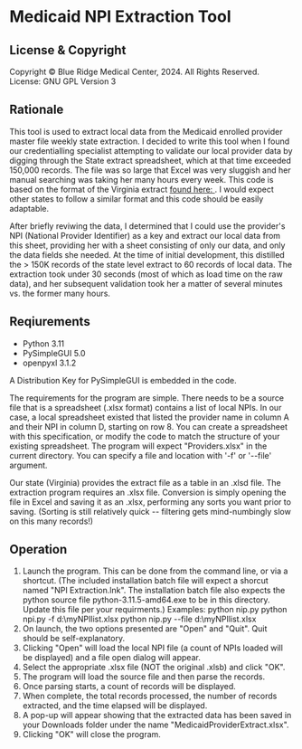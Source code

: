 # Medicaid NPI Extraction Tool

## License & Copyright

Copyright © Blue Ridge Medical Center, 2024. All Rights Reserved.  
License: GNU GPL Version 3

## Rationale

This tool is used to extract local data from the Medicaid enrolled provider master file weekly state extraction. I decided to write this tool when I found our credentialling specialist attempting to validate our local provider data by digging through the State extract spreadsheet, which at that time exceeded 150,000 records. The file was so large that Excel was very sluggish and her manual searching was taking her many hours every week. This code is based on the format of the Virginia extract [found here: ](https://vamedicaid.dmas.virginia.gov/provider/mco). I would expect other states to follow a similar format and this code should be easily adaptable.

After briefly reviwing the data, I determined that I could use the provider's NPI (National Provider Identifier) as a key and extract our local data from this sheet, providing her with a sheet consisting of only our data, and only the data fields she needed. At the time of initial development, this distilled the > 150K records of the state level extract to 60 records of local data. The extraction took under 30 seconds (most of which as load time on the raw data), and her subsequent validation took her a matter of several minutes vs. the former many hours.

## Reqiurements

- Python 3.11
- PySimpleGUI 5.0
- openpyxl 3.1.2

A Distribution Key for PySimpleGUI is embedded in the code.

The requirements for the program are simple. There needs to be a source file that is a spreadsheet (.xlsx format) contains a list of local NPIs. In our case, a local spreadsheet existed that listed the provider name in column A and their NPI in column D, starting on row 8. You can create a spreadsheet with this specification, or modify the code to match the structure of your existing spreadsheet. The program will expect "Providers.xlsx" in the current directory. You can specify a file and location with '-f' or '--file' argument. 

Our state (Virginia) provides the extract file as a table in an .xlsd file. The extraction program requires an .xlsx file. Conversion is simply opening the file in Excel and saving it as an .xlsx, performing any sorts you want prior to saving. (Sorting is still relatively quick -- filtering gets mind-numbingly slow on this many records!)

## Operation

1. Launch the program. This can be done from the command line, or via a shortcut. (The included installation batch file will expect a shorcut named "NPI Extraction.lnk". The installation batch file also expects the python source file python-3.11.5-amd64.exe to be in this directory. Update this file per your requirments.)
       Examples:
           python nip.py
           python npi.py -f d:\myNPIlist.xlsx
           python nip.py --file d:\myNPIlist.xlsx
2.  On launch, the two options presented are "Open" and "Quit". Quit should be self-explanatory.
3.  Clicking "Open" will load the local NPI file (a count of NPIs loaded will be displayed) and a file open dialog will appear.
4.  Select the appropriate .xlsx file (NOT the original .xlsb) and click "OK".
5.  The program will load the source file and then parse the records.
6.  Once parsing starts, a count of records will be displayed.
7.  When complete, the total records processed, the number of records extracted, and the time elapsed will be displayed.
8.  A pop-up will appear showing that the extracted data has been saved in your Downloads folder under the name "MedicaidProviderExtract.xlsx".
9.  Clicking "OK" will close the program.
